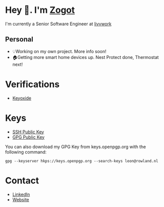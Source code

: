 # Hey 👋. I'm [Zogot][link-github]
I'm currently a Senior Software Engineer at [livvwork][link-livvwork]

## Personal
* 💡Working on my own project. More info soon!
* 🏠Getting more smart home devices up. Nest Protect done, Thermostat next!

# Verifications
* [Keyoxide][link-keyoxide]

# Keys
* [SSH Public Key][link-ssh-public-keys]
* [GPG Public Key][link-gpg-public-keys]

You can also download my GPG Key from keys.openpgp.org with the following command:

```
gpg --keyserver hkps://keys.openpgp.org --search-keys leon@rowland.nl
```

# Contact
* [LinkedIn][link-linkedin]
* [Website][link-website]

[link-keyoxide]: https://keyoxide.org/7CACC1CC2F6E8E8A471AE8C8F6282D0368B3AA28
[link-ssh-public-keys]: https://github.com/zogot.keys
[link-gpg-public-keys]: https://github.com/zogot.gpg
[link-livvwork]: https://livv.work
[link-github]: https://github.com/zogot
[link-linkedin]: https://www.linkedin.com/in/leon-rowland/
[link-website]: https://leon.rowland.nl